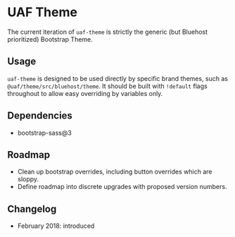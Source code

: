# UAF Theme

The current iteration of `uaf-theme` is strictly the generic (but Bluehost prioritized) Bootstrap Theme.

## Usage

`uaf-theme` is designed to be used directly by specific brand themes, such as `@uaf/theme/src/bluehost/theme`. It should be built with `!default` flags throughout to allow easy overriding by variables only.

## Dependencies

- bootstrap-sass@3

## Roadmap

- Clean up bootstrap overrides, including button overrides which are sloppy.
- Define roadmap into discrete upgrades with proposed version numbers.

## Changelog

- February 2018: introduced
